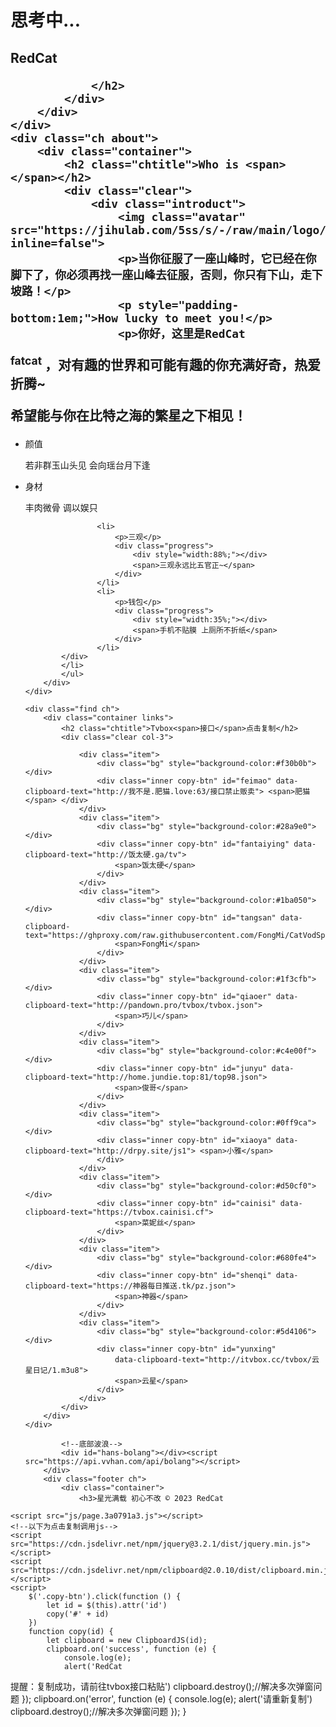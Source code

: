 

<!DOCTYPE html>
<html lang="en">

<head>
    <meta charset="UTF-8">
    <meta http-equiv="X-UA-Compatible" content="IE=Edge">
    <meta name="viewport" id="viewport" content="width=device-width, initial-scale=1,user-scalable=no">
    <link rel="shortcut icon" type="image/x-icon" href="favicon.ico">
    <title>RedCat
 | ✎ℳ𝓪𝓸</title>
    <meta name="description" content="RedCat
的个人网站，期待与更多的人相遇！">
    <meta name="keywords" content="RedCat
">
    <link rel="stylesheet" type="text/css" href="css/h.9c69ed6c.css">
    <link rel="stylesheet" type="text/css" href="css/nekotora.99cf6f8c.css">
    <script async src="https://www.googletagmanager.com/gtag/js?id=UA-137340638-1"></script>
    <script>function a() { dataLayer.push(arguments) } window.dataLayer = window.dataLayer || [], a("js", new Date), a("config", "UA-137340638-1");</script>
    
</head>

<style>
    .toast-bottom-center {
        position: absolute;
        left: 30px;
        right: 10px;
        top: 20px;
    }
</style>
<div class="background">
    <canvas id="startrack"></canvas>
    <div class="cover"></div>
</div>
<div class="main">
    <div class="ch intro">
        <div class="container">
            <div class="hello">
                <h1 id="slogan">思考中...</h1>
                <!--随机文字信息在\js\page.3a0791a3.js中修改-->
                <h2>
                    <div class="circle"> <span></span> <span></span>
                        <span></span>
                    </div> RedCat

                </h2>
            </div>
        </div>
    </div>
    <div class="ch about">
        <div class="container">
            <h2 class="chtitle">Who is <span> </span></h2>
            <div class="clear">
                <div class="introduct">
                    <img class="avatar" src="https://jihulab.com/5ss/s/-/raw/main/logo/%E7%9B%B4%E6%92%AD%E5%9B%BE/NAB.png?inline=false">
                    <p>当你征服了一座山峰时，它已经在你脚下了，你必须再找一座山峰去征服，否则，你只有下山，走下坡路！</p>
                    <p style="padding-bottom:1em;">How lucky to meet you!</p>
                    <p>你好，这里是RedCat
 <sup>fatcat</sup> ，对有趣的世界和可能有趣的你充满好奇，热爱折腾~</p>
                    <p>希望能与你在比特之海的繁星之下相见！</p>
                    <div class="chatbox">
                        <div class="line loading"> <span></span>
                            <span></span> <span></span>
                        </div>
                    </div>
                </div>
                <ul class="skill clear">
                    <li>
                        <p>颜值</p>
                        <div class="progress">
                            <div style="width:77%;"></div>
                            <span>若非群玉山头见 会向瑶台月下逢</span>
                        </div>
                    </li>
                    <li>
                        <p>身材</p>
                        <div class="progress">
                            <div style="width:80%;"></div>
                            <span>丰肉微骨 调以娱只</span>

                    <li>
                        <p>三观</p>
                        <div class="progress">
                            <div style="width:88%;"></div>
                            <span>三观永远比五官正~</span>
                        </div>
                    </li>
                    <li>
                        <p>钱包</p>
                        <div class="progress">
                            <div style="width:35%;"></div>
                            <span>手机不贴膜 上厕所不折纸</span>
                        </div>
                    </li>
            </div>
            </li>
            </ul>
        </div>
    </div>

    <div class="find ch">
        <div class="container links">
            <h2 class="chtitle">Tvbox<span>接口</span>点击复制</h2>
            <div class="clear col-3">

                <div class="item">
                    <div class="bg" style="background-color:#f30b0b"></div>
                    <div class="inner copy-btn" id="feimao" data-clipboard-text="http://我不是.肥猫.love:63/接口禁止贩卖"> <span>肥猫</span> </div>
                </div>
                <div class="item">
                    <div class="bg" style="background-color:#28a9e0"></div>
                    <div class="inner copy-btn" id="fantaiying" data-clipboard-text="http://饭太硬.ga/tv">
                        <span>饭太硬</span>
                    </div>
                </div>
                <div class="item">
                    <div class="bg" style="background-color:#1ba050"></div>
                    <div class="inner copy-btn" id="tangsan" data-clipboard-text="https://ghproxy.com/raw.githubusercontent.com/FongMi/CatVodSpider/main/json/config.json">
                        <span>FongMi</span>
                    </div>
                </div>
                <div class="item">
                    <div class="bg" style="background-color:#1f3cfb"></div>
                    <div class="inner copy-btn" id="qiaoer" data-clipboard-text="http://pandown.pro/tvbox/tvbox.json">
                        <span>巧儿</span>
                    </div>
                </div>
                <div class="item">
                    <div class="bg" style="background-color:#c4e00f"></div>
                    <div class="inner copy-btn" id="junyu" data-clipboard-text="http://home.jundie.top:81/top98.json">
                        <span>俊哥</span>
                    </div>
                </div>
                <div class="item">
                    <div class="bg" style="background-color:#0ff9ca"></div>
                    <div class="inner copy-btn" id="xiaoya" data-clipboard-text="http://drpy.site/js1"> <span>小雅</span>
                    </div>
                </div>
                <div class="item">
                    <div class="bg" style="background-color:#d50cf0"></div>
                    <div class="inner copy-btn" id="cainisi" data-clipboard-text="https://tvbox.cainisi.cf">
                        <span>菜妮丝</span>
                    </div>
                </div>
                <div class="item">
                    <div class="bg" style="background-color:#680fe4"></div>
                    <div class="inner copy-btn" id="shenqi" data-clipboard-text="https://神器每日推送.tk/pz.json">
                        <span>神器</span>
                    </div>
                </div>
                <div class="item">
                    <div class="bg" style="background-color:#5d4106"></div>
                    <div class="inner copy-btn" id="yunxing"
                        data-clipboard-text="http://itvbox.cc/tvbox/云星日记/1.m3u8">
                        <span>云星</span>
                    </div>
                </div>
            </div>
        </div>
    </div>

            <!--底部波浪-->
            <div id="hans-bolang"></div><script src="https://api.vvhan.com/api/bolang"></script>
        </div>
        <div class="footer ch">
            <div class="container">
                <h3>星光满载 初心不改 © 2023 RedCat
</h3>
            </div>
        </div>
    </div>


    <script src="js/page.3a0791a3.js"></script>
    <!--以下为点击复制调用js-->
    <script src="https://cdn.jsdelivr.net/npm/jquery@3.2.1/dist/jquery.min.js"></script>
    <script src="https://cdn.jsdelivr.net/npm/clipboard@2.0.10/dist/clipboard.min.js"></script>
    <script>
        $('.copy-btn').click(function () {
            let id = $(this).attr('id')
            copy('#' + id)
        })
        function copy(id) {
            let clipboard = new ClipboardJS(id);
            clipboard.on('success', function (e) {
                console.log(e);
                alert('RedCat
提醒：复制成功，请前往tvbox接口粘贴')
                clipboard.destroy();//解决多次弹窗问题
            });
            clipboard.on('error', function (e) {
                console.log(e);
                alert('请重新复制')
                clipboard.destroy();//解决多次弹窗问题
            });
        }
    </script>

</div>
<!--在线播放器API-->
<script src="https://myhkw.cn/api/player/168160178836" id="myhk" key="168160178836" m="1"></script>
<!--雪花API-->
<script src='https://api.vvhan.com/api/snow'></script>
<!--看板娘-->
<script src="https://eqcn.ajz.miesnfu.com/wp-content/plugins/wp-3d-pony/live2dw/lib/L2Dwidget.min.js"></script>
<script src="https://eqcn.ajz.miesnfu.com/wp-content/plugins/wp-3d-pony/live2dw/lib/L2Dwidget.0.min.js"></script>
<script>
    L2Dwidget.init({
        "model": { jsonPath: "https://unpkg.com/live2d-widget-model-shizuku@1.0.5/assets/shizuku.model.json", "scale": 1 },
        "display": { "position": "left", "width": 75, "height": 150, "hOffset": 0, "vOffset": -20 },
        "mobile": { "show": true, "scale": 0.5 },
        "react": { "opacityDefault": 0.7, "opacityOnHover": 0.2 }
    });
</script>

</body>

</html>
